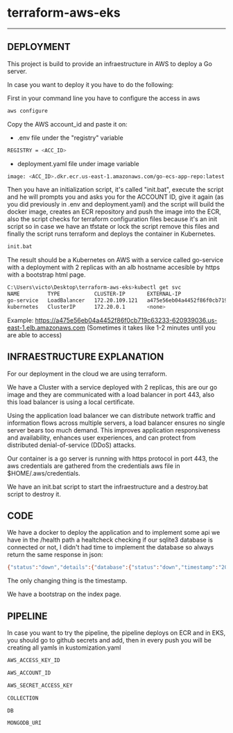 # terraform-aws-eks

---
DEPLOYMENT
----

This project is build to provide an infraestructure in AWS to deploy a Go server.

In case you want to deploy it you have to do the following:

First in your command line you have to configure the access in aws

```sh
aws configure
```

Copy the AWS account_id and paste it on:

- .env file under the "registry" variable 

```sh
REGISTRY = <ACC_ID>
```

- deployment.yaml file under image variable

```sh
image: <ACC_ID>.dkr.ecr.us-east-1.amazonaws.com/go-ecs-app-repo:latest
```

Then you have an initialization script, it's called "init.bat", execute the script and he will prompts you and asks you for the ACCOUNT ID, give it again (as you did previously in .env and deployment.yaml) and the script will build the docker image, creates an ECR repository and push the image into the ECR, also the script checks for terraform configuration files because it's an init script so in case we have an tfstate or lock the script remove this files and finally the script runs terraform and deploys the container in Kubernetes.

```sh
init.bat
```

The result should be a Kubernetes on AWS with a service called go-service with a deployment with 2 replicas with an alb hostname accesible by https with a bootstrap html page.
```sh
C:\Users\victo\Desktop\terraform-aws-eks>kubectl get svc
NAME         TYPE           CLUSTER-IP       EXTERNAL-IP                                                              PORT(S)         AGE
go-service   LoadBalancer   172.20.109.121   a475e56eb04a4452f86f0cb719c63233-620939036.us-east-1.elb.amazonaws.com   443:31309/TCP   114s
kubernetes   ClusterIP      172.20.0.1       <none>                                                                   443/TCP         8m49s
```
Example: https://a475e56eb04a4452f86f0cb719c63233-620939036.us-east-1.elb.amazonaws.com (Sometimes it takes like 1-2 minutes until you are able to access)

INFRAESTRUCTURE EXPLANATION
----

For our deployment in the cloud we are using terraform.

We have a Cluster with a service deployed with 2 replicas, this are our go image and they are communicated with a load balancer in port 443, also this load balancer is using a local certificate.

Using the application load balancer we can distribute  network traffic and information flows across multiple servers, a load balancer ensures no single server bears too much demand. This improves application responsiveness and availability, enhances user experiences, and can protect from distributed denial-of-service (DDoS) attacks.

Our container is a go server is running with https protocol in port 443, the aws credentials are gathered from the credentials aws file in $HOME/.aws/credentials.

We have an init.bat script to start the infraestructure and a destroy.bat script to destroy it.

CODE
----
We have a docker to deploy the application and to implement some api we have in the /health path a healtcheck checking if our sqlite3 database is connected or not, I didn't had time to implement the database so always return the same response in json:

```sh
{"status":"down","details":{"database":{"status":"down","timestamp":"2021-10-05T23:24:08.425492059Z","error":"Binary was compiled with 'CGO_ENABLED=0', go-sqlite3 requires cgo to work. This is a stub"},"search":{"status":"down","timestamp":"2021-10-05T23:24:06.309964687Z","error":"this makes the check fail"}}}
```

The only changing thing is the timestamp.

We have a bootstrap on the index page.


PIPELINE
----

In case you want to try the pipeline, the pipeline deploys on ECR and in EKS, you should go to github
secrets and add, then in every push you will be creating all yamls in kustomization.yaml

```sh
AWS_ACCESS_KEY_ID

AWS_ACCOUNT_ID

AWS_SECRET_ACCESS_KEY

COLLECTION

DB

MONGODB_URI


```